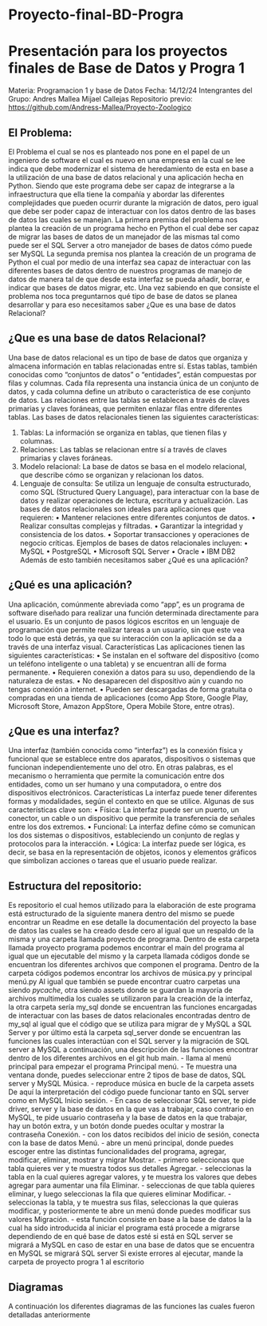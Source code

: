 # Proyecto-final-BD-Progra

Presentación para los proyectos finales de Base de Datos y Progra 1
=======

Materia: Programacion 1 y base de Datos       Fecha: 14/12/24
Intengrantes del Grupo: Andres Mallea 
                        Mijael Callejas
Repositorio previo: https://github.com/Andress-Mallea/Proyecto-Zoologico
## El Problema:
El Problema el cual se nos es planteado nos pone en el papel de un ingeniero de software el cual es nuevo en una empresa en la cual se lee indica que debe modernizar el sistema de heredamiento de esta en base a la utilización de una base de datos relacional y una aplicación hecha en Python. Siendo que este programa debe ser capaz de integrarse a la infraestructura que ella tiene la compañía y abordar las diferentes complejidades que pueden ocurrir durante la migración de datos, pero igual que debe ser poder capaz de interactuar con los datos dentro de las bases de datos las cuales se manejan.
La primera premisa del problema nos plantea la creación de un programa hecho en Python el cual debe ser capaz de migrar las bases de datos de un manejador de las mismas tal como puede ser el SQL Server a otro manejador de bases de datos cómo puede ser MySQL
La segunda premisa nos plantea la creación de un programa de Python el cual por medio de una interfaz sea capaz de interactuar con las diferentes bases de datos dentro de nuestros programas de manejo de datos de manera tal de que desde esta interfaz se pueda añadir, borrar, e indicar que bases de datos migrar, etc.
Una vez sabiendo en que consiste el problema nos toca preguntarnos qué tipo de base de datos se planea desarrollar y para eso necesitamos saber ¿Que es una base de datos Relacional?
## ¿Que es una base de datos Relacional?
Una base de datos relacional es un tipo de base de datos que organiza y almacena información en tablas relacionadas entre sí. Estas tablas, también conocidas como “conjuntos de datos” o “entidades”, están compuestas por filas y columnas.
Cada fila representa una instancia única de un conjunto de datos, y cada columna define un atributo o característica de ese conjunto de datos. Las relaciones entre las tablas se establecen a través de claves primarias y claves foráneas, que permiten enlazar filas entre diferentes tablas.
Las bases de datos relacionales tienen las siguientes características:
1.	Tablas: La información se organiza en tablas, que tienen filas y columnas.
2.	Relaciones: Las tablas se relacionan entre sí a través de claves primarias y claves foráneas.
3.	Modelo relacional: La base de datos se basa en el modelo relacional, que describe cómo se organizan y relacionan los datos.
4.	Lenguaje de consulta: Se utiliza un lenguaje de consulta estructurado, como SQL (Structured Query Language), para interactuar con la base de datos y realizar operaciones de lectura, escritura y actualización.
Las bases de datos relacionales son ideales para aplicaciones que requieren:
•	Mantener relaciones entre diferentes conjuntos de datos.
•	Realizar consultas complejas y filtradas.
•	Garantizar la integridad y consistencia de los datos.
•	Soportar transacciones y operaciones de negocio críticas.
Ejemplos de bases de datos relacionales incluyen:
•	MySQL
•	PostgreSQL
•	Microsoft SQL Server
•	Oracle
•	IBM DB2
Además de esto también necesitamos saber ¿Qué es una aplicación?
## ¿Qué es una aplicación?
Una aplicación, comúnmente abreviada como “app”, es un programa de software diseñado para realizar una función determinada directamente para el usuario. Es un conjunto de pasos lógicos escritos en un lenguaje de programación que permite realizar tareas a un usuario, sin que este vea todo lo que está detrás, ya que su interacción con la aplicación se da a través de una interfaz visual.
Características
Las aplicaciones tienen las siguientes características:
•	Se instalan en el software del dispositivo (como un teléfono inteligente o una tableta) y se encuentran allí de forma permanente.
•	Requieren conexión a datos para su uso, dependiendo de la naturaleza de estas.
•	No desaparecen del dispositivo aún y cuando no tengas conexión a internet.
•	Pueden ser descargadas de forma gratuita o compradas en una tienda de aplicaciones (como App Store, Google Play, Microsoft Store, Amazon AppStore, Opera Mobile Store, entre otras).
## ¿Que es una interfaz?
Una interfaz (también conocida como “interfaz”) es la conexión física y funcional que se establece entre dos aparatos, dispositivos o sistemas que funcionan independientemente uno del otro. En otras palabras, es el mecanismo o herramienta que permite la comunicación entre dos entidades, como un ser humano y una computadora, o entre dos dispositivos electrónicos.
Características
La interfaz puede tener diferentes formas y modalidades, según el contexto en que se utilice. Algunas de sus características clave son:
•	Física: La interfaz puede ser un puerto, un conector, un cable o un dispositivo que permite la transferencia de señales entre los dos extremos.
•	Funcional: La interfaz define cómo se comunican los dos sistemas o dispositivos, estableciendo un conjunto de reglas y protocolos para la interacción.
•	Lógica: La interfaz puede ser lógica, es decir, se basa en la representación de objetos, iconos y elementos gráficos que simbolizan acciones o tareas que el usuario puede realizar.
## Estructura del repositorio:
Es repositorio el cual hemos utilizado para la elaboración de este programa está estructurado de la siguiente manera dentro del mismo se puede encontrar un Readme en ese detalle la documentación del proyecto la base de datos las cuales se ha creado desde cero al igual que un respaldo de la misma y una carpeta llamada proyecto de programa.
Dentro de esta carpeta llamada proyecto programa podemos encontrar el main del programa al igual que un ejecutable del mismo y la carpeta llamada códigos donde se encuentran los diferentes archivos que componen el programa.
Dentro de la carpeta códigos podemos encontrar los archivos de música.py y principal menú.py Al igual que también se puede encontrar cuatro carpetas una siendo _pycache_, otra siendo assets donde se guardan la mayoría de archivos multimedia los cuales se utilizaron para la creación de la interfaz, la otra carpeta sería my_sql donde se encuentran las funciones encargadas de interactuar con las bases de datos relacionales encontradas dentro de my_sql al igual que el código que se utiliza para migrar de y MySQL a SQL Server y por último está la carpeta sql_server donde se encuentran las funciones las cuales interactúan con el SQL server y la migración de SQL server a MySQL
a continuación, una descripción de las funciones encontrar dentro de los diferentes archivos en el git hub
main. - llama al menú principal para empezar el programa
Principal menú. - Te muestra una ventana donde, puedes seleccionar entre 2 tipos de base de datos, SQL server y MySQL
Música. - reproduce música en bucle de la carpeta assets
De aquí la interpretación del código puede funcionar tanto en SQL server como en MySQL
Inicio sesión. - En caso de seleccionar SQL server, te pide driver, server y la base de datos en la que vas a trabajar, caso contrario en MySQL, te pide usuario contraseña y la base de datos en la que trabajar, hay un botón extra, y un botón donde puedes ocultar y mostrar la contraseña
Conexión. - con los datos recibidos del inicio de sesión, conecta con la base de datos 
Menú. - abre un menú principal, donde puedes escoger entre las distintas funcionalidades del programa, agregar, modificar, eliminar, mostrar y migrar
Mostrar. - primero seleccionas que tabla quieres ver y te muestra todos sus detalles
Agregar. - seleccionas la tabla en la cual quieres agregar valores, y te muestra los valores que debes agregar para aumentar una fila
Eliminar. - seleccionas de que tabla quieres eliminar, y luego seleccionas la fila que quieres eliminar
Modificar. - seleccionas la tabla, y te muestra sus filas, seleccionas la que quieras modificar, y posteriormente te abre un menú donde puedes modificar sus valores
Migración. - esta función consiste en base a la base de datos la la cual ha sido introducida al iniciar el programa está procede a migrarse dependiendo de en qué base de datos esté si está en SQL server se migrará a MySQL en caso de estar en una base de datos que se encuentra en MySQL se migrará SQL server
Si existe errores al ejecutar, mande la carpeta de proyecto progra 1 al escritorio
## Diagramas
A continuación los diferentes diagramas de las funciones las cuales fueron detalladas anteriormente
